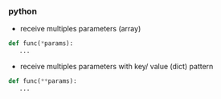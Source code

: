 ### python

- receive multiples parameters (array)

```python
def func(*params):
   ...
```

- receive multiples parameters with key/ value (dict) pattern

```python
def func(**params):
   ...
```
